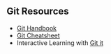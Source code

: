 ## Git Resources
- [Git Handbook](https://guides.github.com/introduction/git-handbook/)
- [Git Cheatsheet](https://training.github.com/downloads/github-git-cheat-sheet/)
- Interactive Learning with [Git it](https://github.com/jlord/git-it-electron#what-to-install)
